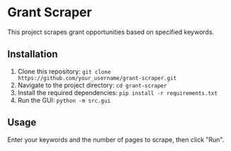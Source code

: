 # Grant Scraper

This project scrapes grant opportunities based on specified keywords.

## Installation

1. Clone this repository: `git clone https://github.com/your_username/grant-scraper.git`
2. Navigate to the project directory: `cd grant-scraper`
3. Install the required dependencies: `pip install -r requirements.txt`
4. Run the GUI: `python -m src.gui`

## Usage

Enter your keywords and the number of pages to scrape, then click "Run".